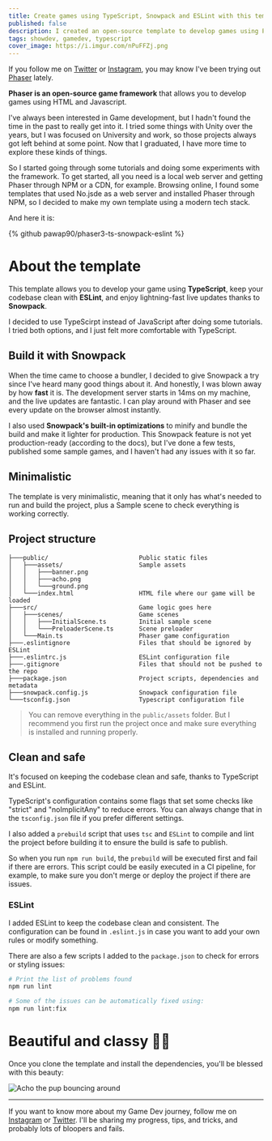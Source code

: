 ```yaml
---
title: Create games using TypeScript, Snowpack and ESLint with this template
published: false
description: I created an open-source template to develop games using Phaser 3, TypeScript, Snowpack and ESLint.
tags: showdev, gamedev, typescript
cover_image: https://i.imgur.com/nPuFFZj.png
---
```


If you follow me on [Twitter](https://twitter.com/pauxdsantamaria) or [Instagram](https://www.instagram.com/pau.codes/), you may know I've been trying out [Phaser](https://phaser.io/) lately. 

**Phaser is an open-source game framework** that allows you to develop games using HTML and Javascript. 

I've always been interested in Game development, but I hadn't found the time in the past to really get into it. I tried some things with Unity over the years, but I was focused on University and work, so those projects always got left behind at some point. Now that I graduated, I have more time to explore these kinds of things.

So I started going through some tutorials and doing some experiments with the framework. To get started, all you need is a local web server and getting Phaser through NPM or a CDN, for example. Browsing online, I found some templates that used No.jsde as a web server and installed Phaser through NPM, so I decided to make my own template using a modern tech stack.

And here it is:

{% github pawap90/phaser3-ts-snowpack-eslint %}


# About the template

This template allows you to develop your game using **TypeScript**, keep your codebase clean with **ESLint**, and enjoy lightning-fast live updates thanks to **Snowpack**.

I decided to use TypeScirpt instead of JavaScript after doing some tutorials. I tried both options, and I just felt more comfortable with TypeScript.

## Build it with Snowpack
When the time came to choose a bundler, I decided to give Snowpack a try since I've heard many good things about it. And honestly, I was blown away by how **fast** it is. The development server starts in 14ms on my machine, and the live updates are fantastic. I can play around with Phaser and see every update on the browser almost instantly.

I also used **Snowpack's built-in optimizations** to minify and bundle the build and make it lighter for production. This Snowpack feature is not yet production-ready (according to the docs), but I've done a few tests, published some sample games, and I haven't had any issues with it so far.

## Minimalistic
The template is very minimalistic, meaning that it only has what's needed to run and build the project, plus a Sample scene to check everything is working correctly. 

## Project structure

```
├───public/                         Public static files
│   ├───assets/                     Sample assets
│   │   ├───banner.png
│   │   ├───acho.png
│   │   └───ground.png
│   └───index.html                  HTML file where our game will be loaded
├───src/                            Game logic goes here
│   ├───scenes/                     Game scenes
│   │   ├───InitialScene.ts         Initial sample scene
│   │   └───PreloaderScene.ts       Scene preloader
│   └───Main.ts                     Phaser game configuration
├───.eslintignore                   Files that should be ignored by ESLint	
├───.eslintrc.js                    ESLint configuration file
├───.gitignore                      Files that should not be pushed to the repo
├───package.json                    Project scripts, dependencies and metadata
├───snowpack.config.js              Snowpack configuration file
└───tsconfig.json                   Typescript configuration file
```

> You can remove everything in the `public/assets` folder. But I recommend you first run the project once and make sure everything is installed and running properly.

## Clean and safe
It's focused on keeping the codebase clean and safe, thanks to TypeScript and ESLint.

TypeScript's configuration contains some flags that set some checks like "strict" and "noImplicitAny" to reduce errors. You can always change that in the `tsconfig.json` file if you prefer different settings.

I also added a `prebuild` script that uses `tsc` and `ESLint` to compile and lint the project before building it to ensure the build is safe to publish.

So when you run `npm run build`, the `prebuild` will be executed first and fail if there are errors. This script could be easily executed in a CI pipeline, for example, to make sure you don't merge or deploy the project if there are issues.

### ESLint

I added ESLint to keep the codebase clean and consistent. The configuration can be found in `.eslint.js` in case you want to add your own rules or modify something. 

There are also a few scripts I added to the `package.json` to check for errors or styling issues:

```sh
# Print the list of problems found
npm run lint

# Some of the issues can be automatically fixed using:
npm run lint:fix
```

# Beautiful and classy 🧐🎩

Once you clone the template and install the dependencies, you'll be blessed with this beauty:

![Acho the pup bouncing around](https://i.imgur.com/bYVcrSr.gif)

--- 

If you want to know more about my Game Dev journey, follow me on [Instagram](https://www.instagram.com/pau.codes/) or [Twitter](https://twitter.com/pauxdsantamaria). I'll be sharing my progress, tips, and tricks, and probably lots of bloopers and fails.